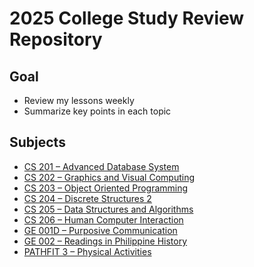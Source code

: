 # 2025 College Study Review Repository

## Goal
- Review my lessons weekly
- Summarize key points in each topic

## Subjects
- [CS 201 – Advanced Database System](./CS201/)
- [CS 202 – Graphics and Visual Computing](./CS202/)
- [CS 203 – Object Oriented Programming](./CS203/)
- [CS 204 – Discrete Structures 2](./CS204/)
- [CS 205 – Data Structures and Algorithms](./CS205/)
- [CS 206 – Human Computer Interaction](./CS206/)
- [GE 001D – Purposive Communication](./GE001D/)
- [GE 002 – Readings in Philippine History](./GE002/)
- [PATHFIT 3 – Physical Activities](./PATHFIT3/)

